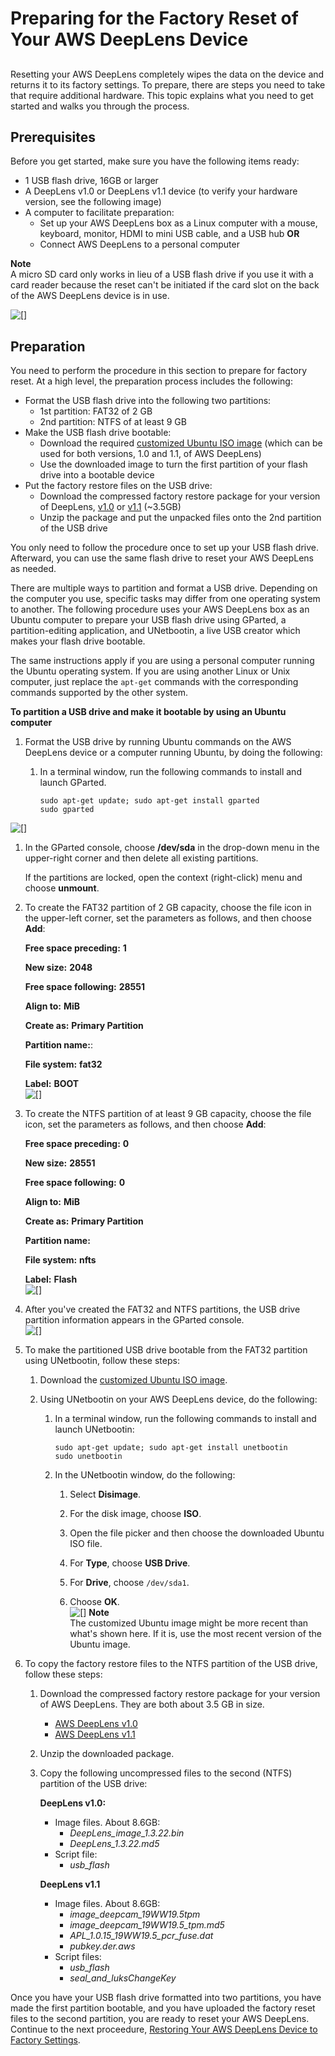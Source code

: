# Preparing for the Factory Reset of Your AWS DeepLens Device<a name="deeplens-device-factory-reset-preparation"></a>

## <a name="Introduction"></a>

Resetting your AWS DeepLens completely wipes the data on the device and returns it to its factory settings\. To prepare, there are steps you need to take that require additional hardware\. This topic explains what you need to get started and walks you through the process\.

## Prerequisites<a name="prerequisites"></a>

Before you get started, make sure you have the following items ready:
+ 1 USB flash drive, 16GB or larger
+ A DeepLens v1\.0 or DeepLens v1\.1 device \(to verify your hardware version, see the following image\)
+ A computer to facilitate preparation: 
  + Set up your AWS DeepLens box as a Linux computer with  a mouse, keyboard, monitor, HDMI to mini USB cable, and a USB hub **OR**
  + Connect AWS DeepLens to a personal computer 

**Note**  
A micro SD card only works in lieu of a USB flash drive if you use it with a card reader because the reset can't be initiated if the card slot on the back of the AWS DeepLens device is in use\.

![\[\]](http://docs.aws.amazon.com/deeplens/latest/dg/images/deeplens-hardware-version-verification.png)

## Preparation<a name="preparation"></a>

You need to perform the procedure in this section to prepare for factory reset\. At a high level, the preparation process includes the following: 
+ Format the USB flash drive into the following two partitions:
  + 1st partition: FAT32 of 2 GB
  + 2nd partition: NTFS of at least 9 GB
+ Make the USB flash drive bootable:
  + Download the required [customized Ubuntu ISO image](https://s3.amazonaws.com/deeplens-public/factory-restore/Ubuntu-Live-16.04.3-Recovery.iso) \(which can be used for both versions, 1\.0 and 1\.1, of AWS DeepLens\) 
  + Use the downloaded image to turn the first partition of your flash drive into a bootable device
+ Put the factory restore files on the USB drive:
  + Download the compressed factory restore package for your version of DeepLens, [v1\.0](https://s3.amazonaws.com/deeplens-public/factory-restore/DeepLensFactoryRestore.zip) or [v1\.1](https://deeplens-public.s3.amazonaws.com/factory-restore/DeepLensFactoryRestore_hw_1_1.zip) \(\~3\.5GB\)
  + Unzip the package and put the unpacked files onto the 2nd partition of the USB drive

You only need to follow the procedure once to set up your USB flash drive\. Afterward, you can use the same flash drive to reset your AWS DeepLens as needed\.

There are multiple ways to partition and format a USB drive\. Depending on the computer you use, specific tasks may differ from one operating system to another\. The following procedure uses your AWS DeepLens box as an Ubuntu computer to prepare your USB flash drive using GParted, a partition\-editing application, and UNetbootin, a live USB creator which makes your flash drive bootable\.

 The same instructions apply if you are using a personal computer running the Ubuntu operating system\. If you are using another Linux or Unix computer, just replace the `apt-get` commands with the corresponding commands supported by the other system\. 

**To partition a USB drive and make it bootable by using an Ubuntu computer**

1. Format the USB drive by running Ubuntu commands on the AWS DeepLens device or a computer running Ubuntu, by doing the following:

   1. In a terminal window, run the following commands to install and launch GParted\.

      ```
      sudo apt-get update; sudo apt-get install gparted
      sudo gparted
      ```  
![\[\]](http://docs.aws.amazon.com/deeplens/latest/dg/images/DeepLens_System_Restore_GParted.png)

   1. In the GParted console, choose **/dev/sda** in the drop\-down menu in the upper\-right corner and then delete all existing partitions\.

      If the partitions are locked, open the context \(right\-click\) menu and choose **unmount**\.

   1. To create the FAT32 partition of 2 GB capacity, choose the file icon in the upper\-left corner, set the parameters as follows, and then choose **Add**: 

      **Free space preceding:** **1**

      **New size:** **2048**

      **Free space following:** **28551**

      **Align to:** **MiB**

      **Create as:** **Primary Partition**

      **Partition name:**: 

      **File system:** **fat32**

      **Label:** **BOOT**  
![\[\]](http://docs.aws.amazon.com/deeplens/latest/dg/images/DeepLens_System_Restore_Instruction.jpg)

   1. To create the NTFS partition of at least 9 GB capacity, choose the file icon, set the parameters as follows, and then choose **Add**:

      **Free space preceding:** **0**

      **New size:** **28551**

      **Free space following:** **0**

      **Align to:** **MiB**

      **Create as:** **Primary Partition**

      **Partition name:** 

      **File system:** **nfts**

      **Label:** **Flash**  
![\[\]](http://docs.aws.amazon.com/deeplens/latest/dg/images/DeepLens_System_Restore_NTFS.jpg)

   1. After you've created the FAT32 and NTFS partitions, the USB drive partition information appears in the GParted console\.  
![\[\]](http://docs.aws.amazon.com/deeplens/latest/dg/images/DeepLens_System_Restore_USB_Success.jpg)

1. To make the partitioned USB drive bootable from the FAT32 partition using UNetbootin, follow these steps:

   1. Download the [customized Ubuntu ISO image](https://s3.amazonaws.com/deeplens-public/factory-restore/Ubuntu-Live-16.04.3-Recovery.iso)\.

   1. Using UNetbootin on your AWS DeepLens device, do the following:

      1. In a terminal window, run the following commands to install and launch UNetbootin:

         ```
         sudo apt-get update; sudo apt-get install unetbootin
         sudo unetbootin
         ```

      1. In the UNetbootin window, do the following:

         1. Select **Disimage**\.

         1. For the disk image, choose **ISO**\.

         1. Open the file picker and then choose the downloaded Ubuntu ISO file\.

         1. For **Type**, choose **USB Drive**\.

         1. For **Drive**, choose `/dev/sda1`\.

         1. Choose **OK**\.  
![\[\]](http://docs.aws.amazon.com/deeplens/latest/dg/images/DeepLens_System_Restore_UNetbootin.jpg)
**Note**  
The customized Ubuntu image might be more recent than what's shown here\. If it is, use the most recent version of the Ubuntu image\.

1. To copy the factory restore files to the NTFS partition of the USB drive, follow these steps:

   1. Download the compressed factory restore package for your version of AWS DeepLens\. They are both about 3\.5 GB in size\. 
      + [AWS DeepLens v1\.0](https://s3.amazonaws.com/deeplens-public/factory-restore/DeepLensFactoryRestore.zip)
      + [AWS DeepLens v1\.1](https://deeplens-public.s3.amazonaws.com/factory-restore/DeepLensFactoryRestore_hw_1_1.zip)

   1. Unzip the downloaded package\. 

   1. Copy the following uncompressed files to the second \(NTFS\) partition of the USB drive:

      **DeepLens v1\.0:** 
      + Image files\. About 8\.6GB:
        + *DeepLens\_image\_1\.3\.22\.bin*
        + *DeepLens\_1\.3\.22\.md5*
      + Script file: 
        + *usb\_flash*

      **DeepLens v1\.1**
      + Image files\. About 8\.6GB: 
        + *image\_deepcam\_19WW19\.5tpm*
        + *image\_deepcam\_19WW19\.5\_tpm\.md5*
        + *APL\_1\.0\.15\_19WW19\.5\_pcr\_fuse\.dat*
        + *pubkey\.der\.aws*
      + Script files: 
        + *usb\_flash*
        + *seal\_and\_luksChangeKey*

Once you have your USB flash drive formatted into two partitions, you have made the first partition bootable, and you have uploaded the factory reset files to the second partition, you are ready to reset your AWS DeepLens\. Continue to the next proceedure, [Restoring Your AWS DeepLens Device to Factory Settings](deeplens-device-factory-reset-instructions.md)\.